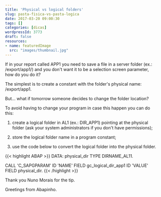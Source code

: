 ```yaml
---
title: 'Physical vs logical folders'
slug: pasta-fisica-vs-pasta-logica
date: 2017-03-20 09:00:30
tags: []
categories: [dicas]
wordpressId: 3773
draft: false
resources:
- name: featuredImage
  src: "images/thumbnail.jpg"
---
```

If in your report called APP1 you need to save a file in a server folder (ex.: /export/app1/) and you don't want it to be a selection screen parameter, how do you do it?

<!--more-->

The simplest is to create a constant with the folder's physical name: /export/app1.

But... what if tomorrow someone decides to change the folder location?

To avoid having to change your program in case this happen you can do this:

  1. create a logical folder in AL1 (ex.: DIR_APP1) pointing at the physical folder (ask your system administrators if you don't have permissions);

  2. store the logical folder name in a program constant;

  3. use the code below to convert the logical folder into the physical folder.


{{< highlight ABAP >}}
DATA: physical_dir TYPE DIRNAME_AL11.

CALL 'C_SAPGPARAM' ID 'NAME' FIELD gc_logical_dir_app1
        ID 'VALUE' FIELD physical_dir.
{{< /highlight >}}

Thank you Nuno Morais for the tip.

Greetings from Abapinho.
